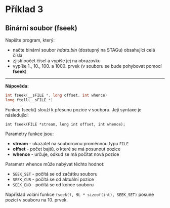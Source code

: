 # Příklad 3
## Binární soubor (fseek)

Napište program, který:
- načte binární soubor _hdata.bin_ (dostupný na STAGu) obsahující celá čísla
- zjistí počet čísel a vypíše jej na obrazovku
- vypíše 1., 10., 100. a 1000. prvek (v souboru se bude pohybovat pomocí **fseek**)

---

**Nápověda:**

```c
int fseek(__sFILE *, long offset, int whence)
long ftell(__sFILE *)
```


Funkce fseek() slouží k přesunu pozice v souboru. Její syntaxe je následující:

`int fseek(FILE *stream, long int offset, int whence);`

Parametry funkce jsou:
- **stream** - ukazatel na souborovou proměnnou typu `FILE`
- **offset** - počet bajtů, o které se má posunout pozice
- **whence** - určuje, odkud se má počítat nová pozice

Parametr whence může nabývat těchto hodnot:
- `SEEK_SET` - počítá se od začátku souboru
- `SEEK_CUR` - počítá se od aktuální pozice
- `SEEK_END` - počítá se od konce souboru

Například volání funkce `fseek(f, 9L * sizeof(int), SEEK_SET)` posune pozici v souboru na 10. prvek.